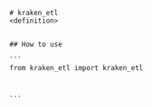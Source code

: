 
    # kraken_etl
    <definition>


    ## How to use

    ```
    from kraken_etl import kraken_etl

    

    ```


    
    
